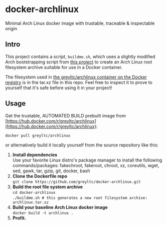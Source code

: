docker-archlinux
====================
Minimal Arch Linux docker image with trustable, traceable & inspectable origin  

## Intro
This project contains a script, `buildme.sh`, which uses a slightly modified Arch bootstrapping script from [this project](
https://github.com/tokland/arch-bootstrap) to create an Arch Linux root filesystem archive suitable for use in a Docker container.

The filesystem used in [the greyltc/archlinux container on the Docker registry](https://hub.docker.com/r/greyltc/archlinux) is in the tar.xz file in this repo. Feel free to inspect it to prove to yourself that it's safe before using it in your project!

## Usage
Get the trustable, AUTOMATED BUILD prebuilt image from [https://hub.docker.com/r/greyltc/archlinux](https://hub.docker.com/r/greyltc/archlinux):  
```
docker pull greyltc/archlinux
```  
or alternatively build it locally yourself from the source repository like this:

1. **Install dependencies**  
Use your favorite Linux distro's package manager to install the following commands/packages: fakechroot, fakeroot, chroot, xz, coreutils, wget, sed, gawk, tar, gzip, git, docker, bash
1. **Clone the Dockerfile repo**  
`git clone https://github.com/greyltc/docker-archlinux.git`  
1. **Build the root file system archive**  
`cd docker-archlinux`  
`./buildme.sh # this generates a new root filesystem archive: archlinux.tar.xz`  
1. **Build your baseline Arch Linux docker image**  
`docker build -t archlinux .`  
1. **Profit.**
